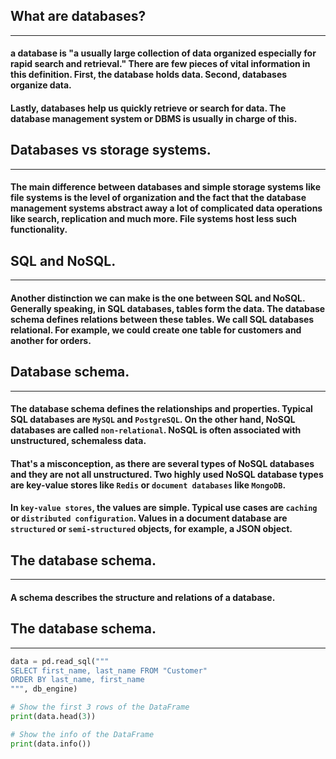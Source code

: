 ## What are databases?
***
#### a database is "a usually large collection of data organized especially for rapid search and retrieval." There are few pieces of vital information in this definition. First, the database holds data. Second, databases organize data.

#### Lastly, databases help us quickly retrieve or search for data. The database management system or DBMS is usually in charge of this.

## Databases vs storage systems.
***
#### The main difference between databases and simple storage systems like file systems is the level of organization and the fact that the database management systems abstract away a lot of complicated data operations like search, replication and much more. File systems host less such functionality.


## SQL and NoSQL.
***
#### Another distinction we can make is the one between SQL and NoSQL. Generally speaking, in SQL databases, tables form the data. The database schema defines relations between these tables. We call SQL databases relational. For example, we could create one table for customers and another for orders. 


## Database schema.
***
#### The database schema defines the relationships and properties. Typical SQL databases are `MySQL` and `PostgreSQL`. On the other hand, NoSQL databases are called `non-relational`. NoSQL is often associated with unstructured, schemaless data. 

#### That's a misconception, as there are several types of NoSQL databases and they are not all unstructured. Two highly used NoSQL database types are key-value stores like `Redis` or `document databases` like `MongoDB`.

#### In `key-value stores`, the values are simple. Typical use cases are `caching` or `distributed configuration`. Values in a document database are `structured` or `semi-structured` objects, for example, a JSON object.

## The database schema.
***
#### A schema describes the structure and relations of a database. 

## The database schema.
***
```python
data = pd.read_sql("""
SELECT first_name, last_name FROM "Customer"
ORDER BY last_name, first_name
""", db_engine)

# Show the first 3 rows of the DataFrame
print(data.head(3))

# Show the info of the DataFrame
print(data.info())
```